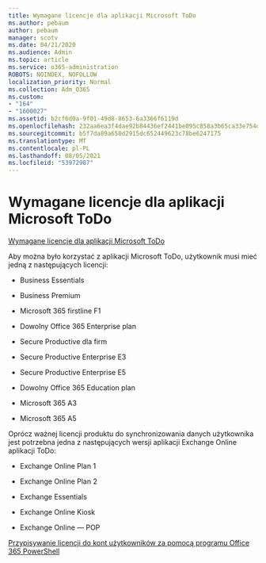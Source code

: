 ```yaml
---
title: Wymagane licencje dla aplikacji Microsoft ToDo
ms.author: pebaum
author: pebaum
manager: scotv
ms.date: 04/21/2020
ms.audience: Admin
ms.topic: article
ms.service: o365-administration
ROBOTS: NOINDEX, NOFOLLOW
localization_priority: Normal
ms.collection: Adm_O365
ms.custom:
- "164"
- "1600027"
ms.assetid: b2cf6d0a-9f01-49d8-8653-6a3366f6119d
ms.openlocfilehash: 232aa6ea3f4dae92b84436ef2441be095c858a3b65ca33e754d802f39edc2097
ms.sourcegitcommit: b5f7da89a650d2915dc652449623c78be6247175
ms.translationtype: MT
ms.contentlocale: pl-PL
ms.lasthandoff: 08/05/2021
ms.locfileid: "53972987"
---
```

# <a name="required-licenses-for-microsoft-todo"></a>Wymagane licencje dla aplikacji Microsoft ToDo

[Wymagane licencje dla aplikacji Microsoft ToDo](https://support.office.com/article/381e9d1b-c500-49b5-973e-890fd86528d7.aspx)
  
Aby można było korzystać z aplikacji Microsoft ToDo, użytkownik musi mieć jedną z następujących licencji:
  
- Business Essentials

- Business Premium

- Microsoft 365 firstline F1

- Dowolny Office 365 Enterprise plan

- Secure Productive dla firm

- Secure Productive Enterprise E3

- Secure Productive Enterprise E5

- Dowolny Office 365 Education plan

- Microsoft 365 A3

- Microsoft 365 A5

Oprócz ważnej licencji produktu do synchronizowania danych użytkownika jest potrzebna jedna z następujących wersji aplikacji Exchange Online aplikacji ToDo:
  
- Exchange Online Plan 1

- Exchange Online Plan 2

- Exchange Essentials

- Exchange Online Kiosk

- Exchange Online — POP

[Przypisywanie licencji do kont użytkowników za pomocą programu Office 365 PowerShell](https://docs.microsoft.com/office365/enterprise/powershell/assign-licenses-to-user-accounts-with-office-365-powershell )
  